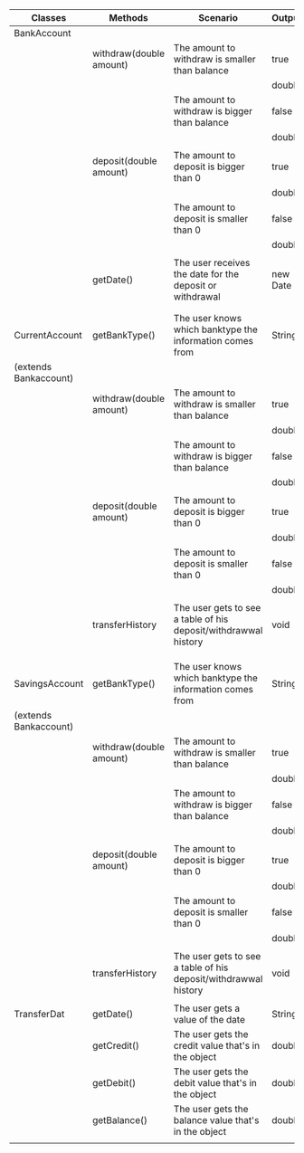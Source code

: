 <!--
As a customer,
So I can safely store and use my money,
I want to create a current account.

As a customer,
So I can save for a rainy day,
I want to create a savings account.

As a customer,
So I can keep a record of my finances,
I want to generate bank statements with transaction dates, amounts, and balance at the time of transaction.

As a customer,
So I can use my account,
I want to deposit and withdraw funds.
-->

| Classes               | Methods                 | Scenario                                                        | Output   |
|-----------------------|-------------------------|-----------------------------------------------------------------|----------|
| BankAccount           |                         |                                                                 |          |
|                       | withdraw(double amount) | The amount to withdraw is smaller than balance                  | true     |
|                       |                         |                                                                 | double   |
|                       |                         | The amount to withdraw is bigger than balance                   | false    |
|                       |                         |                                                                 | double   |
|                       |                         |                                                                 |          |
|                       | deposit(double amount)  | The amount to deposit is bigger than 0                          | true     |
|                       |                         |                                                                 | double   |
|                       |                         | The amount to deposit is smaller than 0                         | false    |
|                       |                         |                                                                 | double   |
|                       |                         |                                                                 |          |
|                       | getDate()               | The user receives the date for the deposit or withdrawal        | new Date |
|                       |                         |                                                                 |          |
|                       |                         |                                                                 |          |
| CurrentAccount        | getBankType()           | The user knows which banktype the information comes from        | String   |
| (extends Bankaccount) |                         |                                                                 |          |
|                       | withdraw(double amount) | The amount to withdraw is smaller than balance                  | true     |
|                       |                         |                                                                 | double   |
|                       |                         | The amount to withdraw is bigger than balance                   | false    |
|                       |                         |                                                                 | double   |
|                       |                         |                                                                 |          |
|                       | deposit(double amount)  | The amount to deposit is bigger than 0                          | true     |
|                       |                         |                                                                 | double   |
|                       |                         | The amount to deposit is smaller than 0                         | false    |
|                       |                         |                                                                 | double   |
|                       |                         |                                                                 |          |
|                       | transferHistory         | The user gets to see a table of his deposit/withdrawwal history | void     |   
|                       |                         |                                                                 |          |
|                       |                         |                                                                 |          |
|                       |                         |                                                                 |          |
| SavingsAccount        | getBankType()           | The user knows which banktype the information comes from        | String   |
| (extends Bankaccount) |                         |                                                                 |          |
|                       | withdraw(double amount) | The amount to withdraw is smaller than balance                  | true     |
|                       |                         |                                                                 | double   |
|                       |                         | The amount to withdraw is bigger than balance                   | false    |
|                       |                         |                                                                 | double   |
|                       |                         |                                                                 |          |
|                       | deposit(double amount)  | The amount to deposit is bigger than 0                          | true     |
|                       |                         |                                                                 | double   |
|                       |                         | The amount to deposit is smaller than 0                         | false    |
|                       |                         |                                                                 | double   |
|                       |                         |                                                                 |          |
|                       | transferHistory         | The user gets to see a table of his deposit/withdrawwal history | void     |   
|                       |                         |                                                                 |          |
| TransferDat           | getDate()               | The user gets a value of the date                               | String   |
|                       | getCredit()             | The user gets the credit value that's in the object             | double   |
|                       | getDebit()              | The user gets the debit value that's in the object              | double   |
|                       | getBalance()            | The user gets the balance value that's in the object            | double   |
|                       |                         |                                                                 |          |

